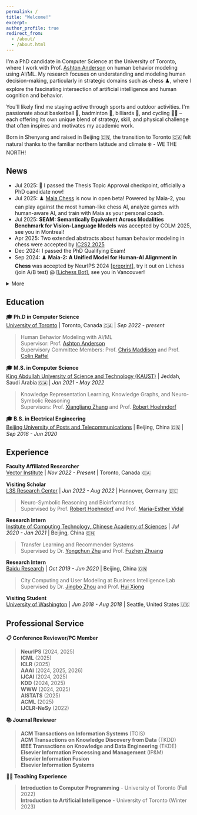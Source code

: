 ```yaml
---
permalink: /
title: "Welcome!"
excerpt:
author_profile: true
redirect_from: 
  - /about/
  - /about.html
---
```


I'm a PhD candidate in Computer Science at the University of Toronto, where I work with Prof. [Ashton Anderson](https://www.cs.toronto.edu/~ashton/) on human behavior modeling using AI/ML. My research focuses on understanding and modeling human decision-making, particularly in strategic domains such as chess ♟️, where I explore the fascinating intersection of artificial intelligence and human cognition and behavior. 

You'll likely find me staying active through sports and outdoor activities. I'm passionate about basketball 🏀, badminton 🏸, billiards 🎱, and cycling 🚴‍♂️ – each offering its own unique blend of strategy, skill, and physical challenge that often inspires and motivates my academic work. 

Born in Shenyang and raised in Beijing 🇨🇳, the transition to Toronto 🇨🇦 felt natural thanks to the familiar northern latitude and climate ❄️ - WE THE NORTH!

## News

* Jul 2025: 🎉 I passed the Thesis Topic Approval checkpoint, officially a PhD candidate now! 
* Jul 2025: ♟️ [Maia Chess](https://www.maiachess.com/) is now in open beta! Powered by Maia-2, you can play against the most human-like chess AI, analyze games with human-aware AI, and train with Maia as your personal coach.
* Jul 2025: **SEAM: Semantically Equivalent Across Modalities Benchmark for Vision-Language Models** was accepted by COLM 2025, see you in Montreal!
* Apr 2025: Two extended abstracts about human behavior modeling in chess were accepted by [IC2S2 2025](https://www.ic2s2-2025.org/)
* Dec 2024: I passed the PhD Qualifying Exam! 
* Sep 2024: ♟️ **Maia-2: A Unified Model for Human-AI Alignment in Chess** was accepted by NeurIPS 2024 \[[preprint](https://arxiv.org/abs/2409.20553)\], try it out on Lichess (join A/B test) @ \[[Lichess Bot](https://lichess.org/@/maia9)\], see you in Vancouver!


<details markdown="1">
<summary>More</summary>

* Jul 2024: I officially formed my PhD supervisory committee, which includes Prof. [Ashton Anderson](https://www.cs.toronto.edu/~ashton/) as my supervisor, along with Prof. [Chris Maddison](https://www.cs.toronto.edu/~cmaddis/) and Prof. [Colin Raffel](https://colinraffel.com/) as committee members.
* May 2024: One paper was accepted by ACL 2024 Findings
* Apr 2024: Two extended abstracts were accepted by [IC2S2 2024](https://ic2s2-2024.org/), see you in Philly!
* Mar 2024: One paper was accepted by [ISMB 2024](https://wwwiscb.org/ismb2024/home) and [Bioinformatics](https://academic.oup.com/bioinformatics)
* Nov 2023: [LQAC](https://link.springer.com/chapter/10.1007/978-3-031-47240-4_28) received an Honorable Mention for the Best Paper Award at ISWC 2023
* Sep 2023: I received the ISWC 2023 Travel Award, see you in Athens!
* Jun 2023: One paper was accepted by ISWC 2023
* May 2023: One paper was accepted by ACL 2023 Findings
* Apr 2023: Two papers were accepted by SIGIR 2023
* Nov 2022: One paper was accepted by Elsevier Information Processing and Management (IP&M)
* Jun 2022: One paper was accepted by ECML-PKDD 2022
* Apr 2022: One paper was accepted by IJCAI 2022
* Oct 2021: One paper was accepted by WSDM 2022
* May 2020: One paper was accepted by KDD 2020

</details>

## Education

**🎓 Ph.D in Computer Science**  
[University of Toronto](https://web.cs.toronto.edu/) | Toronto, Canada 🇨🇦 | *Sep 2022 - present*  
> Human Behavior Modeling with AI/ML  
> Supervisor: Prof. [Ashton Anderson](https://www.cs.toronto.edu/~ashton/)  
> Supervisory Committee Members: Prof. [Chris Maddison](https://www.cs.toronto.edu/~cmaddis/) and Prof. [Colin Raffel](https://colinraffel.com/)

**🎓 M.S. in Computer Science**  
[King Abdullah University of Science and Technology (KAUST)](https://www.kaust.edu.sa/en/) | Jeddah, Saudi Arabia 🇸🇦 | *Jan 2021 - May 2022*  
> Knowledge Representation Learning, Knowledge Graphs, and Neuro-Symbolic Reasoning  
> Supervisors: Prof. [Xiangliang Zhang](https://engineering.nd.edu/faculty/xiangliang-zhang/) and Prof. [Robert Hoehndorf](https://leechuck.de/)

**🎓 B.S. in Electrical Engineering**  
[Beijing University of Posts and Telecommunications](https://www.bupt.edu.cn/) | Beijing, China 🇨🇳 | *Sep 2016 - Jun 2020*

## Experience

**Faculty Affiliated Researcher**  
[Vector Institute](https://vectorinstitute.ai/) | *Nov 2022 - Present* | Toronto, Canada 🇨🇦

**Visiting Scholar**  
[L3S Research Center](https://www.l3s.de/) | *Jun 2022 - Aug 2022* | Hannover, Germany 🇩🇪  
> Neuro-Symbolic Reasoning and Bioinformatics  
> Supervised by Prof. [Robert Hoehndorf](https://leechuck.de/) and Prof. [Maria-Esther Vidal](https://www.tib.eu/de/forschung-entwicklung/forschungsgruppen-und-labs/scientific-data-management/mitarbeiterinnen-und-mitarbeiter/maria-esther-vidal)

**Research Intern**  
[Institute of Computing Technology, Chinese Academy of Sciences](http://www.ict.ac.cn/) | *Jul 2020 - Jan 2021* | Beijing, China 🇨🇳  
> Transfer Learning and Recommender Systems  
> Supervised by Dr. [Yongchun Zhu](https://easezyc.github.io/) and Prof. [Fuzhen Zhuang](https://fuzhenzhuang.github.io/)

**Research Intern**  
[Baidu Research](http://research.baidu.com/) | *Oct 2019 - Jun 2020* | Beijing, China 🇨🇳  
> City Computing and User Modeling at Business Intelligence Lab  
> Supervised by Dr. [Jingbo Zhou](https://zhoujingbo.github.io/) and Prof. [Hui Xiong](http://datamining.rutgers.edu/)

**Visiting Student**  
[University of Washington](https://www.washington.edu/) | *Jun 2018 - Aug 2018* | Seattle, United States 🇺🇸

## Professional Service

**📋 Conference Reviewer/PC Member**
> **NeurIPS** (2024, 2025)  
> **ICML** (2025)  
> **ICLR** (2025)  
> **AAAI** (2024, 2025, 2026)  
> **IJCAI** (2024, 2025)  
> **KDD** (2024, 2025)  
> **WWW** (2024, 2025)  
> **AISTATS** (2025)  
> **ACML** (2025)  
> **IJCLR-NeSy** (2022)

**📚 Journal Reviewer**
> **ACM Transactions on Information Systems** (TOIS)  
> **ACM Transactions on Knowledge Discovery from Data** (TKDD)  
> **IEEE Transactions on Knowledge and Data Engineering** (TKDE)  
> **Elsevier Information Processing and Management** (IP&M)  
> **Elsevier Information Fusion**  
> **Elsevier Information Systems**

**👨‍🏫 Teaching Experience**
> **Introduction to Computer Programming** - University of Toronto (Fall 2022)  
> **Introduction to Artificial Intelligence** - University of Toronto (Winter 2023)


